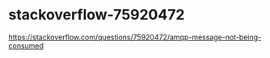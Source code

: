 # stackoverflow-75920472
https://stackoverflow.com/questions/75920472/amqp-message-not-being-consumed
